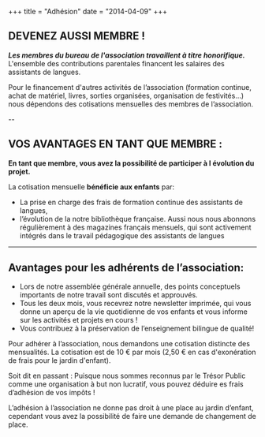 +++
title = "Adhésion"
date = "2014-04-09"
+++

## DEVENEZ AUSSI MEMBRE !



**_Les membres du bureau de l'association travaillent à titre honorifique._** L'ensemble des contributions parentales financent 
les salaires des assistants de langues.



Pour le financement d'autres activités de l’association (formation continue, achat de matériel, livres, sorties organisées, 
organisation de festivités…) nous dépendons des cotisations mensuelles des membres de l’association.

--

## VOS AVANTAGES EN TANT QUE MEMBRE :



**En tant que membre, vous avez la possibilité de participer à l évolution du projet.**



La cotisation mensuelle **bénéficie aux enfants** par: 



- La prise en charge des frais de formation continue des assistants de langues,
- l’évolution de la notre bibliothèque française. Aussi nous nous abonnons régulièrement à des magazines français mensuels, 
qui sont activement intégrés dans le travail pédagogique des assistants de langues

---

## Avantages pour les adhérents de l’association:



- Lors de notre assemblée générale annuelle, des points conceptuels importants de notre travail sont discutés et approuvés.
- Tous les deux mois, vous recevrez notre newsletter imprimée, qui vous donne un aperçu de la vie quotidienne 
de vos enfants et vous informe sur les activités et projets en cours ! 
- Vous contribuez à la préservation de l’enseignement bilingue de qualité!


Pour adhérer à l’association, nous demandons une cotisation distincte des mensualités. La cotisation est de 10 € par 
mois (2,50 € en cas d'exonération de frais pour le jardin d'enfant).



Soit dit en passant : Puisque nous sommes reconnus par le Trésor Public comme une organisation à but non lucratif, 
vous pouvez déduire es frais d’adhésion de vos impôts !



L’adhésion à l’association ne donne pas droit à une place au jardin d’enfant, cependant vous avez la 
possibilité de faire une demande de changement de place.









